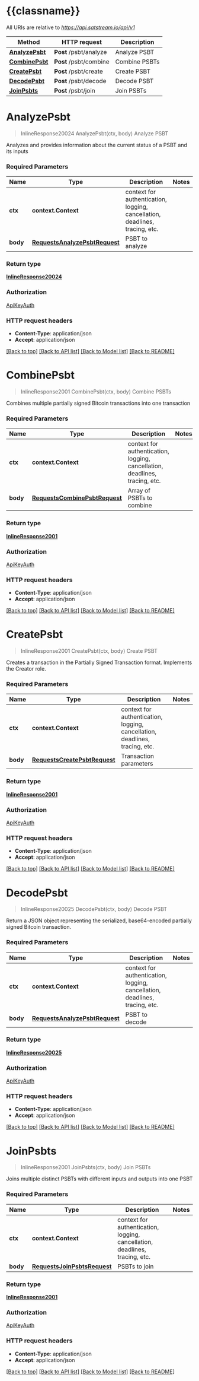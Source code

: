 # {{classname}}

All URIs are relative to *https://api.satstream.io/api/v1*

Method | HTTP request | Description
------------- | ------------- | -------------
[**AnalyzePsbt**](PSBTsApi.md#AnalyzePsbt) | **Post** /psbt/analyze | Analyze PSBT
[**CombinePsbt**](PSBTsApi.md#CombinePsbt) | **Post** /psbt/combine | Combine PSBTs
[**CreatePsbt**](PSBTsApi.md#CreatePsbt) | **Post** /psbt/create | Create PSBT
[**DecodePsbt**](PSBTsApi.md#DecodePsbt) | **Post** /psbt/decode | Decode PSBT
[**JoinPsbts**](PSBTsApi.md#JoinPsbts) | **Post** /psbt/join | Join PSBTs

# **AnalyzePsbt**
> InlineResponse20024 AnalyzePsbt(ctx, body)
Analyze PSBT

Analyzes and provides information about the current status of a PSBT and its inputs

### Required Parameters

Name | Type | Description  | Notes
------------- | ------------- | ------------- | -------------
 **ctx** | **context.Context** | context for authentication, logging, cancellation, deadlines, tracing, etc.
  **body** | [**RequestsAnalyzePsbtRequest**](RequestsAnalyzePsbtRequest.md)| PSBT to analyze | 

### Return type

[**InlineResponse20024**](inline_response_200_24.md)

### Authorization

[ApiKeyAuth](../README.md#ApiKeyAuth)

### HTTP request headers

 - **Content-Type**: application/json
 - **Accept**: application/json

[[Back to top]](#) [[Back to API list]](../README.md#documentation-for-api-endpoints) [[Back to Model list]](../README.md#documentation-for-models) [[Back to README]](../README.md)

# **CombinePsbt**
> InlineResponse2001 CombinePsbt(ctx, body)
Combine PSBTs

Combines multiple partially signed Bitcoin transactions into one transaction

### Required Parameters

Name | Type | Description  | Notes
------------- | ------------- | ------------- | -------------
 **ctx** | **context.Context** | context for authentication, logging, cancellation, deadlines, tracing, etc.
  **body** | [**RequestsCombinePsbtRequest**](RequestsCombinePsbtRequest.md)| Array of PSBTs to combine | 

### Return type

[**InlineResponse2001**](inline_response_200_1.md)

### Authorization

[ApiKeyAuth](../README.md#ApiKeyAuth)

### HTTP request headers

 - **Content-Type**: application/json
 - **Accept**: application/json

[[Back to top]](#) [[Back to API list]](../README.md#documentation-for-api-endpoints) [[Back to Model list]](../README.md#documentation-for-models) [[Back to README]](../README.md)

# **CreatePsbt**
> InlineResponse2001 CreatePsbt(ctx, body)
Create PSBT

Creates a transaction in the Partially Signed Transaction format. Implements the Creator role.

### Required Parameters

Name | Type | Description  | Notes
------------- | ------------- | ------------- | -------------
 **ctx** | **context.Context** | context for authentication, logging, cancellation, deadlines, tracing, etc.
  **body** | [**RequestsCreatePsbtRequest**](RequestsCreatePsbtRequest.md)| Transaction parameters | 

### Return type

[**InlineResponse2001**](inline_response_200_1.md)

### Authorization

[ApiKeyAuth](../README.md#ApiKeyAuth)

### HTTP request headers

 - **Content-Type**: application/json
 - **Accept**: application/json

[[Back to top]](#) [[Back to API list]](../README.md#documentation-for-api-endpoints) [[Back to Model list]](../README.md#documentation-for-models) [[Back to README]](../README.md)

# **DecodePsbt**
> InlineResponse20025 DecodePsbt(ctx, body)
Decode PSBT

Return a JSON object representing the serialized, base64-encoded partially signed Bitcoin transaction.

### Required Parameters

Name | Type | Description  | Notes
------------- | ------------- | ------------- | -------------
 **ctx** | **context.Context** | context for authentication, logging, cancellation, deadlines, tracing, etc.
  **body** | [**RequestsAnalyzePsbtRequest**](RequestsAnalyzePsbtRequest.md)| PSBT to decode | 

### Return type

[**InlineResponse20025**](inline_response_200_25.md)

### Authorization

[ApiKeyAuth](../README.md#ApiKeyAuth)

### HTTP request headers

 - **Content-Type**: application/json
 - **Accept**: application/json

[[Back to top]](#) [[Back to API list]](../README.md#documentation-for-api-endpoints) [[Back to Model list]](../README.md#documentation-for-models) [[Back to README]](../README.md)

# **JoinPsbts**
> InlineResponse2001 JoinPsbts(ctx, body)
Join PSBTs

Joins multiple distinct PSBTs with different inputs and outputs into one PSBT

### Required Parameters

Name | Type | Description  | Notes
------------- | ------------- | ------------- | -------------
 **ctx** | **context.Context** | context for authentication, logging, cancellation, deadlines, tracing, etc.
  **body** | [**RequestsJoinPsbtsRequest**](RequestsJoinPsbtsRequest.md)| PSBTs to join | 

### Return type

[**InlineResponse2001**](inline_response_200_1.md)

### Authorization

[ApiKeyAuth](../README.md#ApiKeyAuth)

### HTTP request headers

 - **Content-Type**: application/json
 - **Accept**: application/json

[[Back to top]](#) [[Back to API list]](../README.md#documentation-for-api-endpoints) [[Back to Model list]](../README.md#documentation-for-models) [[Back to README]](../README.md)

